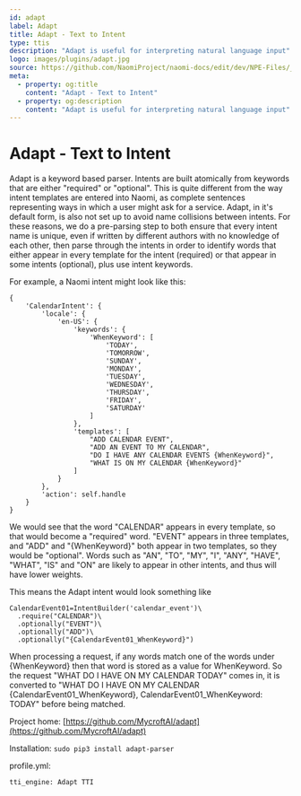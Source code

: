 ```yaml
---
id: adapt
label: Adapt
title: Adapt - Text to Intent
type: ttis
description: "Adapt is useful for interpreting natural language input"
logo: images/plugins/adapt.jpg
source: https://github.com/NaomiProject/naomi-docs/edit/dev/NPE-Files/_plugins_ttis/Adapt/readme.md
meta:
  - property: og:title
    content: "Adapt - Text to Intent"
  - property: og:description
    content: "Adapt is useful for interpreting natural language input"
---
```


# Adapt - Text to Intent

<PluginLogo/>

Adapt is a keyword based parser. Intents are built atomically from keywords
that are either "required" or "optional". This is quite different from the way
intent templates are entered into Naomi, as complete sentences representing ways
in which a user might ask for a service. Adapt, in it's default form, is also
not set up to avoid name collisions between intents. For these reasons, we do a
pre-parsing step to both ensure that every intent name is unique, even if
written by different authors with no knowledge of each other, then parse
through the intents in order to identify words that either appear in every
template for the intent (required) or that appear in some intents (optional),
plus use intent keywords.

For example, a Naomi intent might look like this:
```
{
    'CalendarIntent': {
        'locale': {
            'en-US': {
                'keywords': {
                    'WhenKeyword': [
                        'TODAY',
                        'TOMORROW',
                        'SUNDAY',
                        'MONDAY',
                        'TUESDAY',
                        'WEDNESDAY',
                        'THURSDAY',
                        'FRIDAY',
                        'SATURDAY'
                    ]
                },
                'templates': [
                    "ADD CALENDAR EVENT",
                    "ADD AN EVENT TO MY CALENDAR",
                    "DO I HAVE ANY CALENDAR EVENTS {WhenKeyword}",
                    "WHAT IS ON MY CALENDAR {WhenKeyword}"
                ]
            }
        },
        'action': self.handle
    }
}
```

We would see that the word "CALENDAR" appears in every template, so that
would become a "required" word. "EVENT" appears in three templates, and
"ADD" and "{WhenKeyword}" both appear in two templates, so they would
be "optional". Words such as "AN", "TO", "MY", "I", "ANY", "HAVE", "WHAT",
"IS" and "ON" are likely to appear in other intents, and thus will have lower
weights.

This means the Adapt intent would look something like

```
CalendarEvent01=IntentBuilder('calendar_event')\
  .require("CALENDAR")\
  .optionally("EVENT")\
  .optionally("ADD")\
  .optionally("{CalendarEvent01_WhenKeyword}")
```

When processing a request, if any words match one of the words under {WhenKeyword}
then that word is stored as a value for WhenKeyword. So the request "WHAT DO I HAVE ON MY CALENDAR TODAY"
comes in, it is converted to "WHAT DO I HAVE ON MY CALENDAR {CalendarEvent01_WhenKeyword}, CalendarEvent01_WhenKeyword: TODAY"
before being matched.

Project home:
[https://github.com/MycroftAI/adapt](https://github.com/MycroftAI/adapt)

Installation:
`sudo pip3 install adapt-parser`

profile.yml:
```
tti_engine: Adapt TTI
```


<EditPageLink/>
